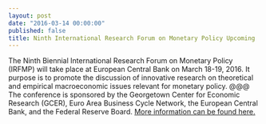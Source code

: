 ```yaml
---
layout: post
date: "2016-03-14 00:00:00"
published: false
title: Ninth International Research Forum on Monetary Policy Upcoming
---
```


 

<p> The Ninth Biennial International Research Forum on Monetary Policy (IRFMP)
will take place at European Central Bank on March 18-19, 2016.  It purpose is to promote the discussion of innovative research on theoretical and empirical macroeconomic issues relevant for monetary policy. @@@
The conference is sponsored by the Georgetown Center for Economic Research (GCER), Euro Area Business Cycle Network, the European Central Bank, and the Federal Reserve Board. <a href="http://www.ecb.europa.eu/pub/conferences/html/researchforum9.en.html">
More information can be found here.</a> </p>
